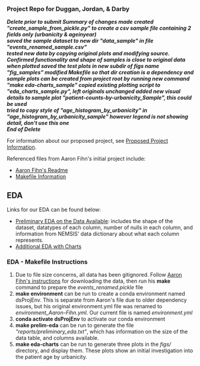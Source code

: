 ### Project Repo for Duggan, Jordan, & Darby

***Delete prior to submit
Summary of changes made
created "create_sample_from_pickle.py" to create a csv sample file containing 2 fields only (urbanicity & ageinyear)<br>
saved the sample dataset to new dir "data_sample" in file "events_renamed_sample.csv"<br>
tested new data by copying original plots and modifying source.  Confirmed functionality and shape of samples is close to original data when plotted
saved the test plots in new subdir of figs name "fig_samples"
modified Makefile so that dir creation is a dependency and sample plots can be created from project root by running new command "make eda-charts_sample" 
copied existing plotting script to "eda_charts_sample.py", left originals unchanged
added new visual details to sample plot "patient-counts-by-urbanicity_Sample", this could be used  
tried to copy style of "age_histogram_by_urbanicity" in "age_histogram_by_urbanicity_sample" however legend is not showing detail, don't use this one   
End of Delete***

For information about our proposed project, see [Proposed Project Information](./project.md).

Referenced files from Aaron Fihn's initial project include:
- [Aaron Fihn's Readme](./README_Aaron-Fihn.md)
- [Makefile Information](./Makefile_overview.md)

## EDA
Links for our EDA can be found below:
- [Preliminary EDA on the Data Available](./preliminary_eda.md): includes the shape of the dataset, datatypes of each column, number of nulls in each column, and information from NEMSIS' data dictionary about what each column represents. 
- [Additional EDA with Charts](./EDA.md)

### EDA - Makefile Instructions
1) Due to file size concerns, all data has been gitignored. Follow [Aaron Fihn's instructions](./Makefile_overview.md) for downloading the data, then run his **make** command to prepare the *events_renamed.pickle* file
1) **make environment** can be run to create a conda environment named dsProjEnv. This is separate from Aaron's file due to older dependency issues, but his original environment.yml file was renamed to *environment_Aaron-Fihn.yml*. Our current file is named *environment.yml*
1) **conda activate dsProjEnv** to activate our conda environment
1) **make prelim-eda** can be run to generate the file *"reports/preliminary_eda.txt"*, which has information on the size of the data table, and columns available.
1) **make eda-charts** can be run to generate three plots in the *figs/* directory, and display them. These plots show an initial investigation into the patient age by urbanicity.
